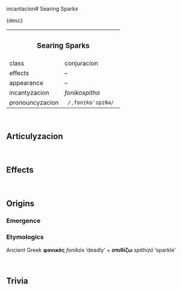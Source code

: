 incantacion# Searing Sparks

{desc}


<table>
  <tr>
    <th colspan="2"> <h3> Searing Sparks </h3> </th>
  </tr>
  <tr>
    <td> class </td>
    <td> conjuracion </td>
  </th>
  <tr>
    <td> effects </td>
    <td> – </td>
  </tr>
  <tr>
    <td> appearance </td>
    <td> – </td>
  </tr>
  <tr>
    <td> incantyzacion </td>
    <td> <em> fonikospitha </em> </td>
  </tr>
  <tr>
    <td> pronouncyzacion </td>
    <td> <code> /ˌfɒnɪkɒˈspɪθə/ </code> </td>
  </tr>
</table>


<br>


## Articulyzacion


<br>


## Effects


<br>


## Origins

### Emergence

### Etymologics
Ancient Greek **φονικός** *fonikós* ‘deadly’ + **σπιθίζω** *spithízō* ‘sparkle’


<br>


## Trivia
